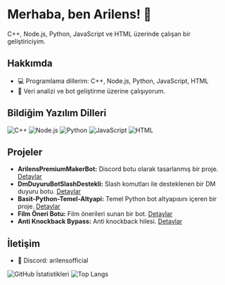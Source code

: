 # Merhaba, ben Arilens! 👋
C++, Node.js, Python, JavaScript ve HTML üzerinde çalışan bir geliştiriciyim.

## Hakkımda
- 💻 Programlama dillerim: C++, Node.js, Python, JavaScript, HTML
- 🌱 Veri analizi ve bot geliştirme üzerine çalışıyorum.

## Bildiğim Yazılım Dilleri

<p align="left">
  <img src="https://img.shields.io/badge/C++-00599C?style=for-the-badge&logo=cplusplus&logoColor=white" alt="C++" />
  <img src="https://img.shields.io/badge/Node.js-339933?style=for-the-badge&logo=nodedotjs&logoColor=white" alt="Node.js" />
  <img src="https://img.shields.io/badge/Python-3776AB?style=for-the-badge&logo=python&logoColor=white" alt="Python" />
  <img src="https://img.shields.io/badge/JavaScript-F7DF1E?style=for-the-badge&logo=javascript&logoColor=black" alt="JavaScript" />
  <img src="https://img.shields.io/badge/HTML-E34F26?style=for-the-badge&logo=html5&logoColor=white" alt="HTML" />
</p>

## Projeler
- **ArilensPremiumMakerBot:** Discord botu olarak tasarlanmış bir proje. [Detaylar](https://github.com/ArilensOfficial/ArilensPremiumMakerBot)
- **DmDuyuruBotSlashDestekli:** Slash komutları ile desteklenen bir DM duyuru botu. [Detaylar](https://github.com/ArilensOfficial/DmDuyuruBotSlashDestekli)
- **Basit-Python-Temel-Altyapi:** Temel Python bot altyapısını içeren bir proje. [Detaylar](https://github.com/ArilensOfficial/Basit-Python-Temel-Altyapi)
- **Film Öneri Botu:** Film önerileri sunan bir bot. [Detaylar](https://github.com/ArilensOfficial/-Film-neri-Botu-)
- **Anti Knockback Bypass:** Anti knockback hilesi. [Detaylar](https://github.com/ArilensOfficial/Anti_Knockback-Bypass)

## İletişim
- 💬 Discord: arilensofficial

![GitHub İstatistikleri](https://github-readme-stats.vercel.app/api?username=ArilensOfficial&show_icons=true&theme=radical&count_private=true&include_all_commits=true)
![Top Langs](https://github-readme-stats.vercel.app/api/top-langs/?username=ArilensOfficial&layout=compact&theme=radical&card_width=300&langs_count=5&langs=python,javascript,html)
